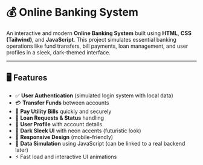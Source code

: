 # 💰 Online Banking System

An interactive and modern **Online Banking System** built using **HTML**, **CSS (Tailwind)**, and **JavaScript**. This project simulates essential banking operations like fund transfers, bill payments, loan management, and user profiles in a sleek, dark-themed interface.

---

## 🖥️ Features

- ✅ **User Authentication** (simulated login system with local data)
- 💳 **Transfer Funds** between accounts
- 🧾 **Pay Utility Bills** quickly and securely
- 🏦 **Loan Requests & Status** handling
- 👤 **User Profile** with account details
- 🌙 **Dark Sleek UI** with neon accents (futuristic look)
- 📱 **Responsive Design** (mobile-friendly)
- 🧠 **Data Simulation** using JavaScript (can be linked to a real backend later)
- ⚡ Fast load and interactive UI animations
